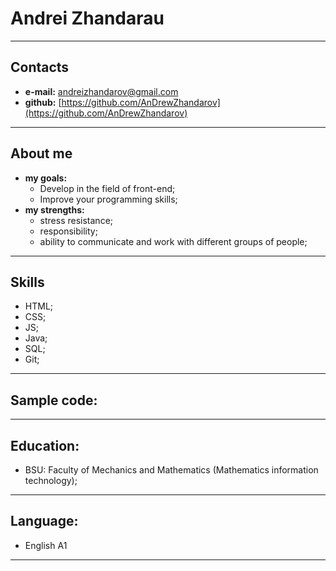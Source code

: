 
# Andrei Zhandarau

****
## Contacts
+ __e-mail:__ [andreizhandarov@gmail.com](andreizhandarov@gmail.com)
+ __github:__ [https://github.com/AnDrewZhandarov](https://github.com/AnDrewZhandarov)

****
## About me
+ __my goals:__
    + Develop in the field of front-end;
    + Improve your programming skills; 
+ __my strengths:__
    + stress resistance;
    + responsibility;
    + ability to communicate and work with different groups of people;

****
## Skills
+ HTML;
+ CSS;
+ JS;
+ Java;
+ SQL;
+ Git; 

****
## Sample code:



****
## Education:
+ BSU: Faculty of Mechanics and Mathematics (Mathematics information technology);

****
## Language:
+ English A1

****
